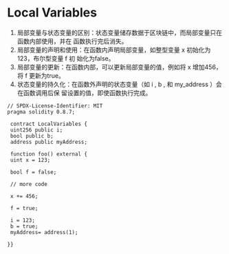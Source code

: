 # Local Variables

1. 局部变量与状态变量的区别：状态变量储存数据于区块链中，⽽局部变量只在函数内部使⽤，并在
函数执⾏完后消失。
2. 局部变量的声明和使⽤：在函数内声明局部变量，如整型变量 x 初始化为123，布尔型变量 f 初
始化为false。
3. 局部变量的更新：在函数内部，可以更新局部变量的值，例如将 x 增加456，将 f 更新为true。
4. 状态变量的持久化：在函数外声明的状态变量（如 i , b , 和 my_address ）会在函数调⽤后保
留设置的值，即使函数执⾏完成。

```solidity
// SPDX-License-Identifier: MIT
pragma solidity 0.8.7;

 contract LocalVariables {
 uint256 public i;
 bool public b;
 address public myAddress;

 function foo() external {
 uint x = 123;

 bool f = false;

 // more code

 x += 456;

 f = true;

 i = 123;
 b = true;
 myAddress= address(1);

}}
